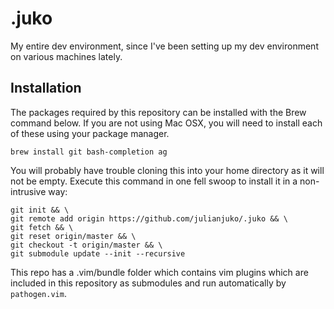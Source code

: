 # .juko
My entire dev environment, since I've been setting up my dev environment on various machines lately.

## Installation

The packages required by this repository can be installed with the Brew command below. If you are not using Mac OSX, you will need to install each of these using your package manager.
```
brew install git bash-completion ag
```

You will probably have trouble cloning this into your home directory as it will not be empty. Execute this command in one fell swoop to install it in a non-intrusive way:
```
git init && \
git remote add origin https://github.com/julianjuko/.juko && \
git fetch && \
git reset origin/master && \ 
git checkout -t origin/master && \
git submodule update --init --recursive
```

This repo has a .vim/bundle folder which contains vim plugins which are included in this repository as submodules and run automatically by `pathogen.vim`.

